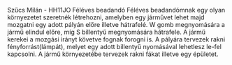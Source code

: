 Szűcs Milán - HH11JO Féléves beadandó 
Féléves beadandómnak egy olyan környezetet szeretnék létrehozni, amelyben egy járművet lehet majd mozgatni egy adott pályán előre illetve hátrafelé. W gomb megnyomására a jármű elindul előre, míg S billentyű megnyomására hátrafele. A jármű kerekei a mozgási irányt követve fognak forogni is. A pályára tervezek rakni fényforrást(lámpát), melyet egy adott billentyű nyomásával lehetlesz le-fel kapcsolni. A jármű környezetébe tervezek rakni fákat illetve egy épületet.

